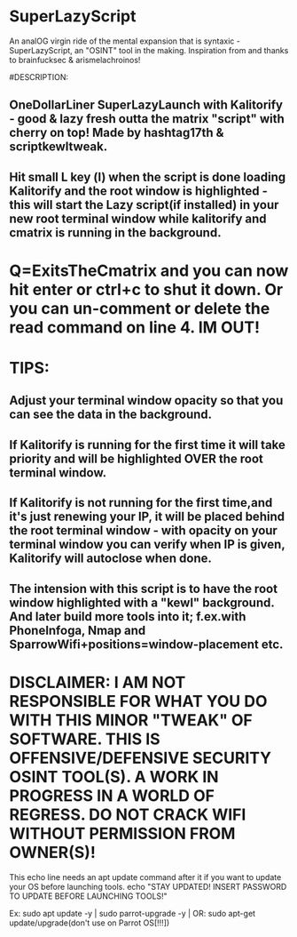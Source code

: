 # SuperLazyScript
An analOG virgin ride of the mental expansion that is syntaxic - SuperLazyScript, an "OSINT" tool in the making. Inspiration from and thanks to brainfucksec &amp; arismelachroinos!


#DESCRIPTION:
## OneDollarLiner SuperLazyLaunch with Kalitorify - good & lazy fresh outta the matrix "script" with cherry on top! Made by hashtag17th & scriptkewltweak.
## Hit small L key (l) when the script is done loading Kalitorify and the root window is highlighted - this will start the Lazy script(if installed) in your new root terminal window while kalitorify and cmatrix is running in the background.
# Q=ExitsTheCmatrix and you can now hit enter or ctrl+c to shut it down. Or you can un-comment or delete the read command on line 4. IM OUT!
# TIPS:
## Adjust your terminal window opacity so that you can see the data in the background.
## If Kalitorify is running for the first time it will take priority and will be highlighted OVER the root terminal window.
## If Kalitorify is not running for the first time,and it's just renewing your IP, it will be placed behind the root terminal window - with opacity on your terminal window you can verify when IP is given, Kalitorify will autoclose when done.
## The intension with this script is to have the root window highlighted with a "kewl" background. And later build more tools into it; f.ex.with PhoneInfoga, Nmap and SparrowWifi+positions=window-placement etc.
# DISCLAIMER: I AM NOT RESPONSIBLE FOR WHAT YOU DO WITH THIS MINOR "TWEAK" OF SOFTWARE. THIS IS OFFENSIVE/DEFENSIVE SECURITY OSINT TOOL(S). A WORK IN PROGRESS IN A WORLD OF REGRESS. DO NOT CRACK WIFI WITHOUT PERMISSION FROM OWNER(S)!

This echo line needs an apt update command after it if you want to update your OS before launching tools.
echo "STAY UPDATED! INSERT PASSWORD TO UPDATE BEFORE LAUNCHING TOOLS!"

Ex: sudo apt update -y | sudo parrot-upgrade -y | OR: sudo apt-get update/upgrade(don't use <apt-get> on Parrot OS[!!!])
